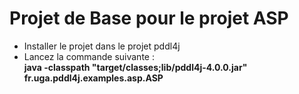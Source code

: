 # Projet de Base pour le projet ASP



- Installer le projet dans le projet pddl4j
- Lancez la commande suivante :
<br> __java -classpath "target/classes;lib/pddl4j-4.0.0.jar" fr.uga.pddl4j.examples.asp.ASP__



